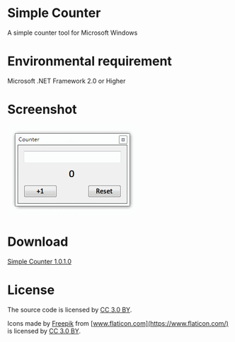 # Simple Counter
A simple counter tool for Microsoft Windows

# Environmental requirement
Microsoft .NET Framework 2.0 or Higher 

# Screenshot
![Screenshot](https://github.com/chenshaoju/simple-counter/blob/master/screenshot.gif?raw=true)

# Download
[Simple Counter 1.0.1.0](https://github.com/chenshaoju/simple-counter/releases)

# License
The source code is licensed by [CC 3.0 BY](http://creativecommons.org/licenses/by/3.0/).

Icons made by [Freepik](https://www.flaticon.com/authors/freepik) from [www.flaticon.com](https://www.flaticon.com/) is licensed by [CC 3.0 BY](http://creativecommons.org/licenses/by/3.0/).
